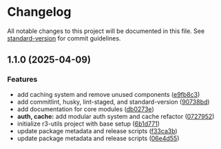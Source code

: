 # Changelog

All notable changes to this project will be documented in this file. See [standard-version](https://github.com/conventional-changelog/standard-version) for commit guidelines.

## 1.1.0 (2025-04-09)


### Features

* add caching system and remove unused components ([e9fb8c3](https://github.com/Bonny-kato/r3-utils/commit/e9fb8c3d5b827d59f1800758833835de657ff97b))
* add commitlint, husky, lint-staged, and standard-version ([90738bd](https://github.com/Bonny-kato/r3-utils/commit/90738bde191ef4d996959a72faa5c8238cc81423))
* add documentation for core modules ([db0273e](https://github.com/Bonny-kato/r3-utils/commit/db0273e0a43d1099d1b50b02df324190c5e5d620))
* **auth, cache:** add modular auth system and cache refactor ([0727952](https://github.com/Bonny-kato/r3-utils/commit/07279523083feb131e27985403366096a9b787e9))
* initialize r3-utils project with base setup ([6b1d771](https://github.com/Bonny-kato/r3-utils/commit/6b1d771ed24751063838f99b330bee0710ec8f8e))
* update package metadata and release scripts ([f33ca3b](https://github.com/Bonny-kato/r3-utils/commit/f33ca3b2f373ccf045d1f9da29677aede30ce132))
* update package metadata and release scripts ([06e4d55](https://github.com/Bonny-kato/r3-utils/commit/06e4d55938790505fa5dceb41cc273f0be8aaeea))
